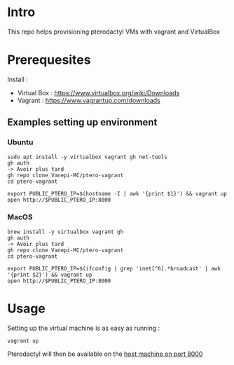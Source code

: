 # Intro

This repo helps provisioning pterodactyl VMs with vagrant and VirtualBox

# Prerequesites

Install :

- Virtual Box : https://www.virtualbox.org/wiki/Downloads
- Vagrant : https://www.vagrantup.com/downloads

## Examples setting up environment

### Ubuntu
```shell
sudo apt install -y virtualbox vagrant gh net-tools
gh auth
-> Avoir plus tard
gh repo clone Vanepi-MC/ptero-vagrant
cd ptero-vagrant

export PUBLIC_PTERO_IP=$(hostname -I | awk '{print $1}') && vagrant up
open http://$PUBLIC_PTERO_IP:8000
```

### MacOS
```shell
brew install -y virtualbox vagrant gh
gh auth
-> Avoir plus tard
gh repo clone Vanepi-MC/ptero-vagrant
cd ptero-vagrant

export PUBLIC_PTERO_IP=$(ifconfig | grep 'inet[^6].*broadcast' | awk '{print $2}') && vagrant up
open http://$PUBLIC_PTERO_IP:8000
```


# Usage

Setting up the virtual machine is as easy as running :

```shell
vagrant up
```

Pterodactyl will then be available on the [host machine on port 8000](http://localhost:8000)